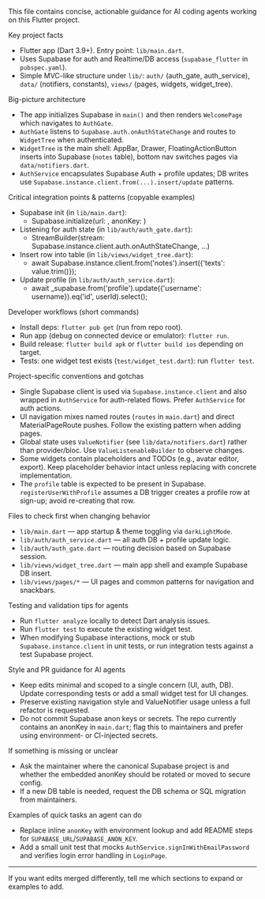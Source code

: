This file contains concise, actionable guidance for AI coding agents working on this Flutter project.

Key project facts
- Flutter app (Dart 3.9+). Entry point: `lib/main.dart`.
- Uses Supabase for auth and Realtime/DB access (`supabase_flutter` in `pubspec.yaml`).
- Simple MVC-like structure under `lib/`: `auth/` (auth_gate, auth_service), `data/` (notifiers, constants), `views/` (pages, widgets, widget_tree).

Big-picture architecture
- The app initializes Supabase in `main()` and then renders `WelcomePage` which navigates to `AuthGate`.
- `AuthGate` listens to `Supabase.auth.onAuthStateChange` and routes to `WidgetTree` when authenticated.
- `WidgetTree` is the main shell: AppBar, Drawer, FloatingActionButton inserts into Supabase (`notes` table), bottom nav switches pages via `data/notifiers.dart`.
- `AuthService` encapsulates Supabase Auth + profile updates; DB writes use `Supabase.instance.client.from(...).insert/update` patterns.

Critical integration points & patterns (copyable examples)
- Supabase init (in `lib/main.dart`):
  - Supabase.initialize(url: <url>, anonKey: <anonKey>)
- Listening for auth state (in `lib/auth/auth_gate.dart`):
  - StreamBuilder(stream: Supabase.instance.client.auth.onAuthStateChange, ...)
- Insert row into table (in `lib/views/widget_tree.dart`):
  - await Supabase.instance.client.from('notes').insert({'texts': value.trim()});
- Update profile (in `lib/auth/auth_service.dart`):
  - await _supabase.from('profile').update({'username': username}).eq('id', userId).select();

Developer workflows (short commands)
- Install deps: `flutter pub get` (run from repo root).
- Run app (debug on connected device or emulator): `flutter run`.
- Build release: `flutter build apk` or `flutter build ios` depending on target.
- Tests: one widget test exists (`test/widget_test.dart`): run `flutter test`.

Project-specific conventions and gotchas
- Single Supabase client is used via `Supabase.instance.client` and also wrapped in `AuthService` for auth-related flows. Prefer `AuthService` for auth actions.
- UI navigation mixes named routes (`routes` in `main.dart`) and direct MaterialPageRoute pushes. Follow the existing pattern when adding pages.
- Global state uses `ValueNotifier` (see `lib/data/notifiers.dart`) rather than provider/bloc. Use `ValueListenableBuilder` to observe changes.
- Some widgets contain placeholders and TODOs (e.g., avatar editor, export). Keep placeholder behavior intact unless replacing with concrete implementation.
- The `profile` table is expected to be present in Supabase. `registerUserWithProfile` assumes a DB trigger creates a profile row at sign-up; avoid re-creating that row.

Files to check first when changing behavior
- `lib/main.dart` — app startup & theme toggling via `darkLightMode`.
- `lib/auth/auth_service.dart` — all auth DB + profile update logic.
- `lib/auth/auth_gate.dart` — routing decision based on Supabase session.
- `lib/views/widget_tree.dart` — main app shell and example Supabase DB insert.
- `lib/views/pages/*` — UI pages and common patterns for navigation and snackbars.

Testing and validation tips for agents
- Run `flutter analyze` locally to detect Dart analysis issues.
- Run `flutter test` to execute the existing widget test.
- When modifying Supabase interactions, mock or stub `Supabase.instance.client` in unit tests, or run integration tests against a test Supabase project.

Style and PR guidance for AI agents
- Keep edits minimal and scoped to a single concern (UI, auth, DB). Update corresponding tests or add a small widget test for UI changes.
- Preserve existing navigation style and ValueNotifier usage unless a full refactor is requested.
- Do not commit Supabase anon keys or secrets. The repo currently contains an anonKey in `main.dart`; flag this to maintainers and prefer using environment- or CI-injected secrets.

If something is missing or unclear
- Ask the maintainer where the canonical Supabase project is and whether the embedded anonKey should be rotated or moved to secure config.
- If a new DB table is needed, request the DB schema or SQL migration from maintainers.

Examples of quick tasks an agent can do
- Replace inline `anonKey` with environment lookup and add README steps for `SUPABASE_URL`/`SUPABASE_ANON_KEY`.
- Add a small unit test that mocks `AuthService.signInWithEmailPassword` and verifies login error handling in `LoginPage`.

---
If you want edits merged differently, tell me which sections to expand or examples to add.
